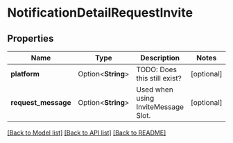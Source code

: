 # NotificationDetailRequestInvite

## Properties

Name | Type | Description | Notes
------------ | ------------- | ------------- | -------------
**platform** | Option<**String**> | TODO: Does this still exist? | [optional]
**request_message** | Option<**String**> | Used when using InviteMessage Slot. | [optional]

[[Back to Model list]](../README.md#documentation-for-models) [[Back to API list]](../README.md#documentation-for-api-endpoints) [[Back to README]](../README.md)



